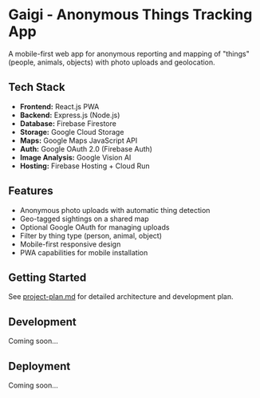 # Gaigi - Anonymous Things Tracking App

A mobile-first web app for anonymous reporting and mapping of "things" (people, animals, objects) with photo uploads and geolocation.

## Tech Stack

- **Frontend:** React.js PWA
- **Backend:** Express.js (Node.js)
- **Database:** Firebase Firestore
- **Storage:** Google Cloud Storage
- **Maps:** Google Maps JavaScript API
- **Auth:** Google OAuth 2.0 (Firebase Auth)
- **Image Analysis:** Google Vision AI
- **Hosting:** Firebase Hosting + Cloud Run

## Features

- Anonymous photo uploads with automatic thing detection
- Geo-tagged sightings on a shared map
- Optional Google OAuth for managing uploads
- Filter by thing type (person, animal, object)
- Mobile-first responsive design
- PWA capabilities for mobile installation

## Getting Started

See [project-plan.md](./project-plan.md) for detailed architecture and development plan.

## Development

Coming soon...

## Deployment

Coming soon...
